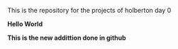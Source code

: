 This is the repository for the projects of holberton day 0

**Hello World**

**This is the new addittion done in github**
